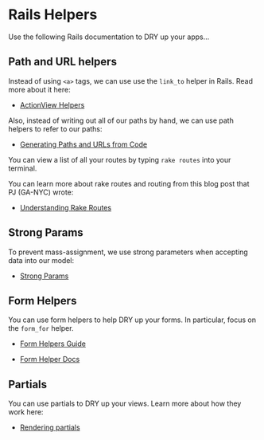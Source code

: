 # Rails Helpers

Use the following Rails documentation to DRY up your apps...

## Path and URL helpers

Instead of using `<a>` tags, we can use use the `link_to` helper in Rails. Read more about it here:

* [ActionView Helpers](http://api.rubyonrails.org/classes/ActionView/Helpers/UrlHelper.html#method-i-link_to)

Also, instead of writing out all of our paths by hand, we can use path helpers to refer to our paths:

* [Generating Paths and URLs from Code](http://guides.rubyonrails.org/routing.html#generating-paths-and-urls-from-code)

You can view a list of all your routes by typing `rake routes` into your terminal.

You can learn more about rake routes and routing from this blog post that PJ (GA-NYC) wrote:

* [Understanding Rake Routes](http://instantiatedobject.blogspot.com/2013/10/understanding-and-using-rake-routes-or.html)

## Strong Params

To prevent mass-assignment, we use strong parameters when accepting data into our model:

* [Strong Params](http://edgeguides.rubyonrails.org/action_controller_overview.html#strong-parameters)

## Form Helpers

You can use form helpers to help DRY up your forms. In particular, focus on the `form_for` helper.

* [Form Helpers Guide](http://guides.rubyonrails.org/form_helpers.html)

* [Form Helper Docs](http://api.rubyonrails.org/classes/ActionView/Helpers/FormHelper.html)


## Partials

You can use partials to DRY up your views. Learn more about how they work here:

* [Rendering partials](http://guides.rubyonrails.org/layouts_and_rendering.html#using-partials)
